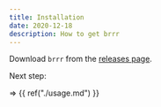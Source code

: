 ```yaml
---
title: Installation
date: 2020-12-18
description: How to get brrr
---
```


Download `brrr` from the [releases page](https://github.com/SiegfriedEhret/brrr/releases).

Next step:

=> {{ ref("./usage.md") }}
